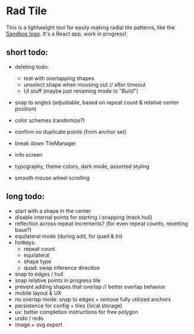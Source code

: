 # Rad Tile

This is a lightweight tool for easily making radial tile patterns, like the [Sandbox logo](https://sandbox.is). It's a React app, work in progress!

## short todo:

-   deleting todo:

    -   test with overlapping shapes
    -   unselect shape when mousing out // after timeout
    -   UI stuff (maybe just renaming mode to "Build")

-   snap to angles (adjustable, based on repeat count & relative center position)
-   color schemes (randomize?)
-   confirm no duplicate points (from anchor set)
-   break down TileManager
-   info screen
-   typography, theme colors, dark mode, assorted styling
-   smooth mouse wheel scrolling

## long todo:

-   start with a shape in the center
-   disable internal points for starting / snapping (track hull)
-   reflection across repeat increments? (for even repeat counts, resetting base?)
-   equilateral mode (during add, for quad & tri)
-   hotkeys:
    -   repeat count
    -   equilateral
    -   shape type
    -   quad: swap inference direction
-   snap to edges / hull
-   snap relative points in progress tile
-   prevent adding shapes that overlap // better overlap behavior
-   mobile layout & UX
-   no overlap mode: snap to edges + remove fully utilized anchors
-   persistence for config + tiles (local storage)
-   ux: better completion instructions for free polygon
-   undo / redo
-   image + svg export
